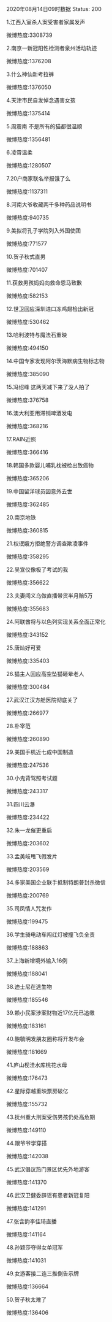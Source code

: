 2020年08月14日09时数据
Status: 200

1.江西入室杀人案受害者家属发声

微博热度:3308739

2.南京一新冠阳性检测者泉州活动轨迹

微博热度:1376208

3.什么神仙新考拉裤

微博热度:1376050

4.天津市民自发悼念遇害女孩

微博热度:1375414

5.周震南 不是所有的猫都很温顺

微博热度:1356481

6.凌霄温柔

微博热度:1280507

7.20户商家联名举报饿了么

微博热度:1137311

8.河南大爷收藏两千多种药品说明书

微博热度:940735

9.美拟将孔子学院列入外国使团

微博热度:771577

10.贺子秋式直男

微博热度:701407

11.获救男孩妈妈向救命恩马致歉

微博热度:582153

12.世卫回应深圳进口冻鸡翅检出新冠

微博热度:530462

13.哈利波特与魔法石重映

微博热度:494150

14.中国专家发现阿尔茨海默病生物标志物

微博热度:385090

15.冯绍峰 这两天减下来了没人拍了

微博热度:376758

16.澳大利亚用滞销啤酒发电

微博热度:368216

17.RAIN近照

微博热度:366416

18.韩国多款婴儿哺乳枕被检出致癌物

微博热度:365206

19.中国留洋球员因意外去世

微博热度:362485

20.南京地铁

微博热度:360815

21.权珉娥方拒绝警方调查欺凌事件

微博热度:358295

22.吴宣仪像极了考试的我

微博热度:356622

23.夫妻闯义乌做直播带货半月赔5万

微博热度:355683

24.阿联酋将与以色列实现关系全面正常化

微博热度:343152

25.唐灿好可爱

微博热度:335403

26.猫主人回应高空坠猫砸晕老人

微博热度:300484

27.武汉江汉方舱医院彻底关了

微博热度:266977

28.朴宰范

微博热度:260890

29.美国手机近七成中国制造

微博热度:247536

30.小鬼背驾照考试题

微博热度:243317

31.四川云瀑

微博热度:234422

32.朱一龙催更重启

微博热度:203602

33.孟美岐甩飞假发片

微博热度:203569

34.多家美国企业联手抵制特朗普封杀微信

微博热度:200769

35.司凤情人咒发作

微博热度:199475

36.学生骑电动车闯红灯被撞飞负全责

微博热度:188863

37.上海新增境外输入16例

微博热度:188041

38.迪士尼在逃生物

微博热度:185546

39.赖小民案涉案财物近17亿元已追缴

微博热度:183161

40.鲍毓明发朋友圈称将开发布会

微博热度:181669

41.庐山枧洼水库桃花水母

微博热度:176473

42.星际穿越重映票房破亿

微博热度:155732

43.抚州重大刑案受伤男孩仍处高危期

微博热度:149110

44.跟爷爷学穿搭

微博热度:142038

45.武汉倡议热门景区优先外地游客

微博热度:141370

46.武汉卫健委辟谣有患者新冠复阳

微博热度:141291

47.张含韵李佳琦直播

微博热度:141164

48.孙颖莎夺得女单冠军

微博热度:141031

49.女游客接二连三推倒告示牌

微博热度:136664

50.贺子秋太难了

微博热度:136406

